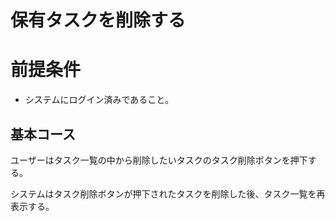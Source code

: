 # 保有タスクを削除する

# 前提条件

- システムにログイン済みであること。

## 基本コース

ユーザーはタスク一覧の中から削除したいタスクのタスク削除ボタンを押下する。

システムはタスク削除ボタンが押下されたタスクを削除した後、タスク一覧を再表示する。

